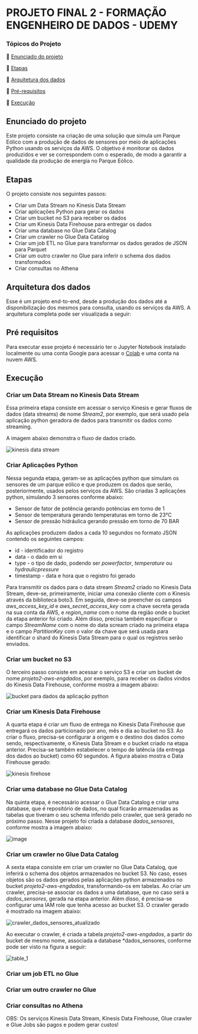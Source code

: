 # PROJETO FINAL 2 - FORMAÇÃO ENGENHEIRO DE DADOS - UDEMY

### Tópicos do Projeto

:small_blue_diamond: [Enunciado do projeto](#enunciado-do-projeto)

:small_blue_diamond: [Etapas](#etapas)

:small_blue_diamond: [Arquitetura dos dados](#arquitetura-dos-dados)

:small_blue_diamond: [Pré-requisitos](#pré-requisitos)

:small_blue_diamond: [Execução](#execução)


## Enunciado do projeto
Este projeto consiste na criação de uma solução que simula um Parque Eólico com a produção de dados de sensores por meio de aplicações Python usando os serviços da AWS. 
O objetivo é monitorar os dados produzidos e ver se correspondem com o esperado, de modo a garantir a qualidade da produção de energia no Parque Eólico. 


## Etapas
O projeto consiste nos seguintes passos:
  * Criar um Data Stream no Kinesis Data Stream
  * Criar aplicações Python para gerar os dados
  * Criar um bucket no S3 para receber os dados
  * Criar um Kinesis Data Firehouse para entregar os dados
  * Criar uma database no Glue Data Catalog
  * Criar um crawler no Glue Data Catalog
  * Criar um job ETL no Glue para transformar os dados gerados de JSON para Parquet
  * Criar um outro crawler no Glue para inferir o schema dos dados transformados
  * Criar consultas no Athena


## Arquitetura dos dados
Esse é um projeto end-to-end, desde a produção dos dados até a disponibilização dos mesmos para consulta, usando os serviços da AWS. A arquitetura completa pode ser visualizada a seguir:



## Pré requisitos
Para executar esse projeto é necessário ter o Jupyter Notebook instalado localmente ou uma conta Google para acessar o [Colab](https://colab.research.google.com/) e uma conta na nuvem AWS.

## Execução

### Criar um Data Stream no Kinesis Data Stream

Essa primeira etapa consiste em acessar o serviço Kinesis e gerar fluxos de dados (data streams) de nome *Stream2*, por exemplo, que será usado pela aplicação python geradora de dados para transmitir os dados como streaming. 

A imagem abaixo demonstra o fluxo de dados criado.

![kinesis data stream](https://user-images.githubusercontent.com/83982164/223455586-30472590-c2f9-494b-b255-e0f795fdccba.jpg)

### Criar Aplicações Python

Nessa segunda etapa, geram-se as aplicações python que simulam os sensores de um parque eólico e que produzem os dados que serão, posteriormente, usados pelos serviços da AWS.
São criadas 3 aplicações python, simulando 3 sensores conforme abaixo:
 * Sensor de fator de potência gerando potências em torno de 1
 * Sensor de temperatura gerando temperaturas em torno de 23°C
 * Sensor de pressão hidráulica gerando pressão em torno de 70 BAR

As aplicações produzem dados a cada 10 segundos no formato JSON contendo os seguintes campos:
 * id - identificador do registro
 * data - o dado em si
 * type - o tipo de dado, podendo ser *powerfactor*, *temperature* ou *hydraulicpressure*
 * timestamp - data e hora que o registro foi gerado
 
 Para transmitir os dados para o data stream *Stream2* criado no Kinesis Data Stream, deve-se, primeiramente, iniciar uma conexão cliente com o Kinesis através da biblioteca boto3. Em seguida, deve-se preencher os campos *aws_access_key_id* e *aws_secret_access_key* com a chave secreta gerada na sua conta da AWS, e *region_name* com o nome da região onde o bucket da etapa anterior foi criado. Além disso, precisa também especificar o campo *StreamName* com o nome do data scream criado na primeira etapa e o campo *PartitionKey* com o valor da chave que será usada para identificar o shard do Kinesis Data Stream para o qual os registros serão enviados.
 
 
### Criar um bucket no S3
O terceiro passo consiste em acessar o serviço S3 e criar um bucket de nome *projeto2-aws-engdados*, por exemplo, para receber os dados vindos do Kinesis Data Firehouse, conforme mostra a imagem abaixo:

![bucket para dados da aplicação python](https://user-images.githubusercontent.com/83982164/223613153-6dc22d18-523d-45e1-96fb-fc26be1c9905.jpg)


### Criar um Kinesis Data Firehouse
A quarta etapa é criar um fluxo de entrega no Kinesis Data Firehouse que entregará os dados particionado por ano, mês e dia ao bucket no S3. Ao criar o fluxo, precisa-se configurar a origem e o destino dos dados como sendo, respectivamente, o Kinesis Data Stream e o bucket criado na etapa anterior. Precisa-se também estabelecer o tempo de latência (da entrega dos dados ao bucket) como 60 segundos. A figura abaixo mostra o Data Firehouse gerado:

![kinesis firehose](https://user-images.githubusercontent.com/83982164/223737642-cbe54edc-e5d7-48b5-8362-f8dd4bf1e21c.jpg)


### Criar uma database no Glue Data Catalog
Na quinta etapa, é necessário acessar o Glue Data Catalog e criar uma database, que é repositório de dados, no qual ficarão armazenadas as tabelas que tiveram o seu schema inferido pelo crawler, que será gerado no próximo passo. Nesse projeto foi criada a database *dados_sensores*, conforme mostra a imagem abaixo:

![image](https://user-images.githubusercontent.com/83982164/223740858-51740425-a288-4ad3-9187-ce09e2850bee.png)


### Criar um crawler no Glue Data Catalog
A sexta etapa consiste em criar um crawler no Glue Data Catalog, que inferirá o schema dos objetos armazenados no bucket S3. No caso, esses objetos são os dados gerados pelas aplicações python armazenados no bucket *projeto2-aws-engdados*, transformando-os em tabelas. Ao criar um crawler, precisa-se associar os dados a uma database, que no caso será a *dados_sensores*, gerada na etapa anterior. Além disso, é precisa-se configurar uma IAM role que tenha acesso ao bucket S3. O crawler gerado é mostrado na imagem abaixo:

![crawler_dados_sensores_atualizado](https://user-images.githubusercontent.com/83982164/223744714-7730642a-7758-4d4d-b7f4-cf0ef3ff0518.jpg)

Ao executar o crawler, é criada a tabela *projeto2-aws-engdados*, a partir do bucket de mesmo nome, associada a database *dados_sensores, conforme pode ser visto na figura a seguir:

![table_1](https://user-images.githubusercontent.com/83982164/223743465-74bc9701-7057-45be-bce7-7e6632a2eb32.jpg)


### Criar um job ETL no Glue


### Criar um outro crawler no Glue


### Criar consultas no Athena



OBS: Os serviços Kinesis Data Stream, Kinesis Data Firehouse, Glue crawler e Glue Jobs são pagos e podem gerar custos!
